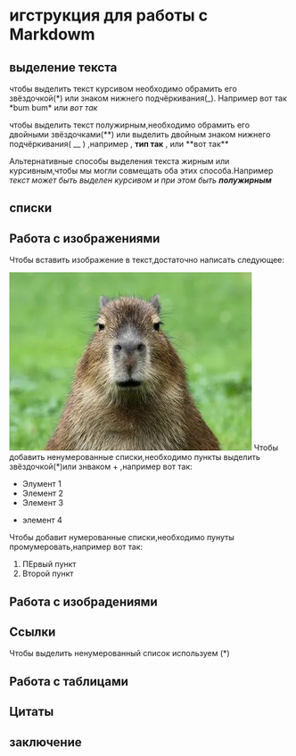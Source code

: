 # игструкция для работы с Markdowm

## выделение текста

чтобы выделить текст курсивом необходимо обрамить его звёздочкой(*) или знаком нижнего подчёркивания(\_). Например вот так *bum bum\* или _вот так_

чтобы выделить текст полужирным,необходимо обрамить его двойными звёздочками(**) или выделить двойным знаком нижнего подчёркивания( \_\_ ) ,например , **тип так** , или **вот так\*\*

Альтернативные способы выделения текста жирным или курсивным,чтобы мы могли совмещать оба этих способа.Например _текст может быть выделен курсивом и при этом быть **полужирным**_

## списки

## Работа с изображениями

Чтобы вставить изображение в текст,достаточно написать следующее:

![ПРивет это капибара!](капибара.jpg)
Чтобы добавить ненумерованные списки,необходимо пункты выделить звёздочкой(\*)или знваком + ,например вот так:

- Элумент 1
- Элемент 2
- Элемент 3

* элемент 4

Чтобы добавит нумерованные списки,необходимо пунуты промумеровать,например вот так:

1. ПЕрвый пункт
2. Второй пункт

## Работа с изобрадениями

## Ссылки

Чтобы выделить ненумерованный список используем (\*)

## Работа с таблицами

## Цитаты

## заключение
